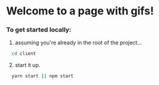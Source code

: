# Welcome to a page with gifs!

### To get started locally:

1. assuming you're already in the root of the project...

```bash
  cd client
```
2. start it up. 

```bash
  yarn start || npm start
```
